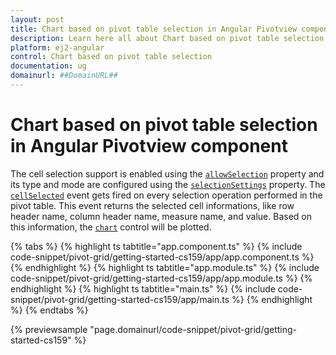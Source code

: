 ```yaml
---
layout: post
title: Chart based on pivot table selection in Angular Pivotview component | Syncfusion
description: Learn here all about Chart based on pivot table selection in Syncfusion Angular Pivotview component of Syncfusion Essential JS 2 and more.
platform: ej2-angular
control: Chart based on pivot table selection 
documentation: ug
domainurl: ##DomainURL##
---
```


# Chart based on pivot table selection in Angular Pivotview component

The cell selection support is enabled using the [`allowSelection`](https://ej2.syncfusion.com/angular/documentation/api/pivotview/gridSettings/#allowselection) property and its type and mode are configured using the [`selectionSettings`](https://ej2.syncfusion.com/angular/documentation/api/pivotview/pivotSelectionSettings/) property. The [`cellSelected`](https://ej2.syncfusion.com/angular/documentation/api/pivotview/#cellselected) event gets fired on every selection operation performed in the pivot table. This event returns the selected cell informations, like row header name, column header name, measure name, and value. Based on this information, the [`chart`](https://ej2.syncfusion.com/angular/documentation/chart/getting-started/) control will be plotted.

{% tabs %}
{% highlight ts tabtitle="app.component.ts" %}
{% include code-snippet/pivot-grid/getting-started-cs159/app/app.component.ts %}
{% endhighlight %}
{% highlight ts tabtitle="app.module.ts" %}
{% include code-snippet/pivot-grid/getting-started-cs159/app/app.module.ts %}
{% endhighlight %}
{% highlight ts tabtitle="main.ts" %}
{% include code-snippet/pivot-grid/getting-started-cs159/app/main.ts %}
{% endhighlight %}
{% endtabs %}
  
{% previewsample "page.domainurl/code-snippet/pivot-grid/getting-started-cs159" %}
